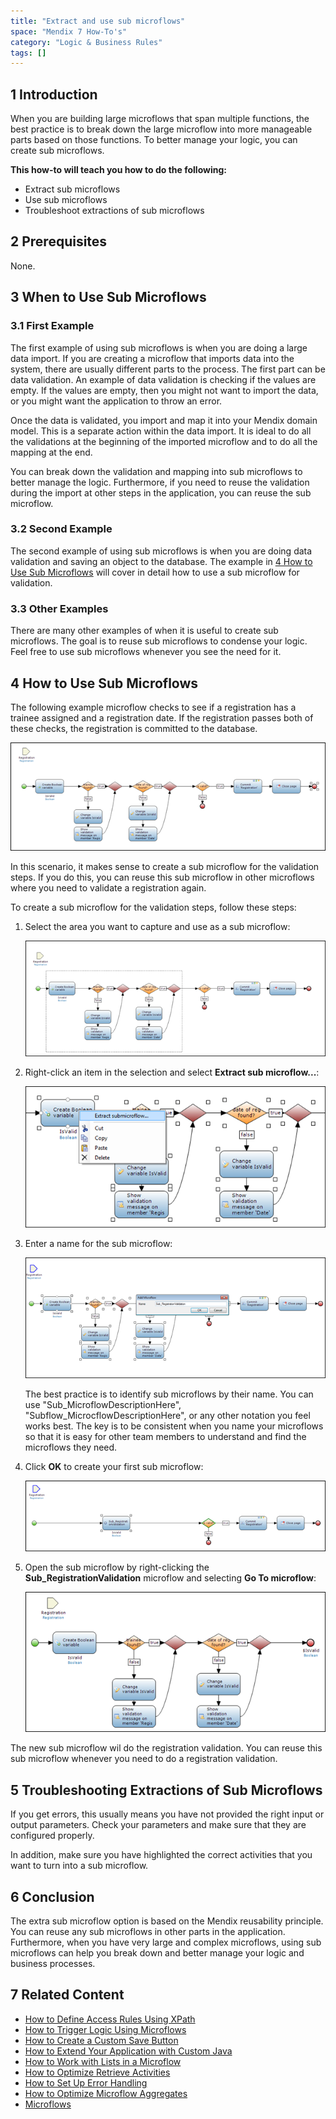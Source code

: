 ```yaml
---
title: "Extract and use sub microflows"
space: "Mendix 7 How-To's"
category: "Logic & Business Rules"
tags: []
---
```


## 1 Introduction

When you are building large microflows that span multiple functions, the best practice is to break down the large microflow into more manageable parts based on those functions. To better manage your logic, you can create sub microflows. 

**This how-to will teach you how to do the following:**

* Extract sub microflows
* Use sub microflows
* Troubleshoot extractions of sub microflows

## 2 Prerequisites

None.

## 3 When to Use Sub Microflows

### 3.1 First Example

The first example of using sub microflows is when you are doing a large data import. If you are creating a microflow that imports data into the system, there are usually different parts to the process. The first part can be data validation. An example of data validation is checking if the values are empty. If the values are empty, then you might not want to import the data, or you might want the application to throw an error.

Once the data is validated, you import and map it into your Mendix domain model. This is a separate action within the data import. It is ideal to do all the validations at the beginning of the imported microflow and to do all the mapping at the end.

You can break down the validation and mapping into sub microflows to better manage the logic. Furthermore, if you need to reuse the validation during the import at other steps in the application, you can reuse the sub microflow.

### 3.2 Second Example

The second example of using sub microflows is when you are doing data validation and saving an object to the database. The example in [4 How to Use Sub Microflows](#HowtoUseSubMicroflows) will cover in detail how to use a sub microflow for validation.

### 3.3 Other Examples

There are many other examples of when it is useful to create sub microflows. The goal is to reuse sub microflows to condense your logic. Feel free to use sub microflows whenever you see the need for it.

## 4 How to Use Sub Microflows<a name="HowtoUseSubMicroflows"></a>

The following example microflow checks to see if a registration has a trainee assigned and a registration date. If the registration passes both of these checks, the registration is committed to the database.

![](attachments/18448683/18581021.png)

In this scenario, it makes sense to create a sub microflow for the validation steps. If you do this, you can reuse this sub microflow in other microflows where you need to validate a registration again.

To create a sub microflow for the validation steps, follow these steps:

1. Select the area you want to capture and use as a sub microflow:

    ![](attachments/18448683/18581020.png)

2. Right-click an item in the selection and select **Extract sub microflow...**:

    ![](attachments/18448683/18581018.png)

3. Enter a name for the sub microflow:

    ![](attachments/18448683/18581017.png)

    <div class="alert alert-warning">

    The best practice is to identify sub microflows by their name. You can use "Sub_MicroflowDescriptionHere", "Subflow_MicrocflowDescriptionHere", or any other notation you feel works best. The key is to be consistent when you name your microflows so that it is easy for other team members to understand and find the microflows they need.

    </div>
4. Click **OK** to create your first sub microflow:

    ![](attachments/18448683/18581016.png)

5. Open the sub microflow by right-clicking the **Sub_RegistrationValidation** microflow and selecting **Go To microflow**:

    ![](attachments/18448683/18581015.png)

The new sub microflow wil do the registration validation. You can reuse this sub microflow whenever you need to do a registration validation. 

## 5 Troubleshooting Extractions of Sub Microflows

If you get errors, this usually means you have not provided the right input or output parameters. Check your parameters and make sure that they are configured properly. 

In addition, make sure you have highlighted the correct activities that you want to turn into a sub microflow.

## 6 Conclusion

The extra sub microflow option is based on the Mendix reusability principle. You can reuse any sub microflows in other parts in the application. Furthermore, when you have very large and complex microflows, using sub microflows can help you break down and better manage your logic and business processes. 

## 7 Related Content

* [How to Define Access Rules Using XPath](define-access-rules-using-xpath)
* [How to Trigger Logic Using Microflows](triggering-logic-using-microflows)
* [How to Create a Custom Save Button](create-a-custom-save-button)
* [How to Extend Your Application with Custom Java](extending-your-application-with-custom-java)
* [How to Work with Lists in a Microflow](working-with-lists-in-a-microflow)
* [How to Optimize Retrieve Activities](optimizing-retrieve-activities)
* [How to Set Up Error Handling](set-up-error-handling)
* [How to Optimize Microflow Aggregates](optimizing-microflow-aggregates)
* [Microflows](/refguide7/microflows)